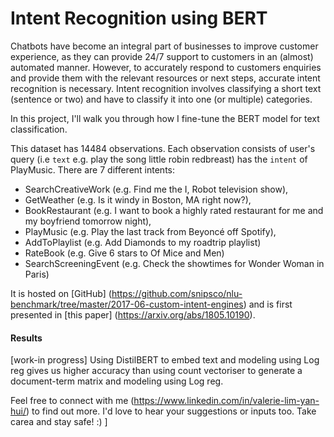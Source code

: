 Intent Recognition using BERT
==============================

Chatbots have become an integral part of businesses to improve customer experience, as they can provide 24/7 support to customers in an (almost) automated manner. However, to accurately respond to customers enquiries and provide them with the relevant resources or next steps, accurate intent recognition is necessary. Intent recognition involves classifying a short text (sentence or two) and have to classify it into one (or multiple) categories. 

In this project, I'll walk you through how I fine-tune the BERT model for text classification.

This dataset has 14484 observations. Each observation consists of user's query (i.e `text` e.g. play the song little robin redbreast) has the `intent` of PlayMusic. There are 7 different intents: 
- SearchCreativeWork (e.g. Find me the I, Robot television show),
- GetWeather (e.g. Is it windy in Boston, MA right now?),
- BookRestaurant (e.g. I want to book a highly rated restaurant for me and my boyfriend tomorrow night),
- PlayMusic (e.g. Play the last track from Beyoncé off Spotify),
- AddToPlaylist (e.g. Add Diamonds to my roadtrip playlist)
- RateBook (e.g. Give 6 stars to Of Mice and Men)
- SearchScreeningEvent (e.g. Check the showtimes for Wonder Woman in Paris)

It is hosted on [GitHub] (https://github.com/snipsco/nlu-benchmark/tree/master/2017-06-custom-intent-engines) and is first presented in [this paper] (https://arxiv.org/abs/1805.10190).

#### Results 
[work-in progress]
Using DistilBERT to embed text and modeling using Log reg gives us higher accuracy than using count vectoriser to generate a document-term matrix and modeling using Log reg. 


Feel free to connect with me (https://www.linkedin.com/in/valerie-lim-yan-hui/) to find out more. I'd love to hear your suggestions or inputs too. Take carea and stay safe! :) ]
